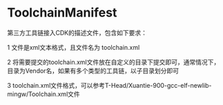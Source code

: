# ToolchainManifest
第三方工具链接入CDK的描述文件，包含如下要求：

1 文件是xml文本格式，且文件名为 toolchain.xml

2 将需要提交的toolchain.xml文件放在自定义的目录下提交即可，通常情况下，目录为Vendor名，如果有多个类型的工具链，以子目录划分即可

3 toolchain.xml文件格式，可以参考T-Head/Xuantie-900-gcc-elf-newlib-mingw/Toolchain.xml文件
